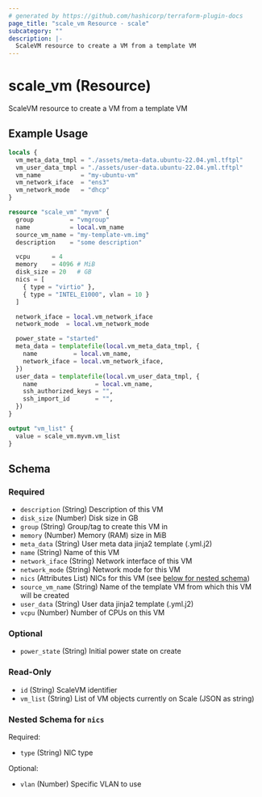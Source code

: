 ```yaml
---
# generated by https://github.com/hashicorp/terraform-plugin-docs
page_title: "scale_vm Resource - scale"
subcategory: ""
description: |-
  ScaleVM resource to create a VM from a template VM
---
```


# scale_vm (Resource)

ScaleVM resource to create a VM from a template VM

## Example Usage

```terraform
locals {
  vm_meta_data_tmpl = "./assets/meta-data.ubuntu-22.04.yml.tftpl"
  vm_user_data_tmpl = "./assets/user-data.ubuntu-22.04.yml.tftpl"
  vm_name           = "my-ubuntu-vm"
  vm_network_iface  = "ens3"
  vm_network_mode   = "dhcp"
}

resource "scale_vm" "myvm" {
  group          = "vmgroup"
  name           = local.vm_name
  source_vm_name = "my-template-vm.img"
  description    = "some description"

  vcpu      = 4
  memory    = 4096 # MiB
  disk_size = 20   # GB
  nics = [
    { type = "virtio" },
    { type = "INTEL_E1000", vlan = 10 }
  ]

  network_iface = local.vm_network_iface
  network_mode  = local.vm_network_mode

  power_state = "started"
  meta_data = templatefile(local.vm_meta_data_tmpl, {
    name          = local.vm_name,
    network_iface = local.vm_network_iface,
  })
  user_data = templatefile(local.vm_user_data_tmpl, {
    name                = local.vm_name,
    ssh_authorized_keys = "",
    ssh_import_id       = "",
  })
}

output "vm_list" {
  value = scale_vm.myvm.vm_list
}
```

<!-- schema generated by tfplugindocs -->
## Schema

### Required

- `description` (String) Description of this VM
- `disk_size` (Number) Disk size in GB
- `group` (String) Group/tag to create this VM in
- `memory` (Number) Memory (RAM) size in MiB
- `meta_data` (String) User meta data jinja2 template (.yml.j2)
- `name` (String) Name of this VM
- `network_iface` (String) Network interface of this VM
- `network_mode` (String) Network mode for this VM
- `nics` (Attributes List) NICs for this VM (see [below for nested schema](#nestedatt--nics))
- `source_vm_name` (String) Name of the template VM from which this VM will be created
- `user_data` (String) User data jinja2 template (.yml.j2)
- `vcpu` (Number) Number of CPUs on this VM

### Optional

- `power_state` (String) Initial power state on create

### Read-Only

- `id` (String) ScaleVM identifier
- `vm_list` (String) List of VM objects currently on Scale (JSON as string)

<a id="nestedatt--nics"></a>
### Nested Schema for `nics`

Required:

- `type` (String) NIC type

Optional:

- `vlan` (Number) Specific VLAN to use
